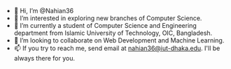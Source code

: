 - 👋 Hi, I’m @Nahian36
- 👀 I’m interested in exploring new branches of Computer Science.
- 🌱 I’m currently a student of Computer Science and Engineering department from Islamic University of Technology, OIC, Bangladesh.
- 💞️ I’m looking to collaborate on Web Development and Machine Learning.
- 📫 If you try to reach me, send email at nahian36@iut-dhaka.edu. I'll be always there for you.

<!---
Nahian36/Nahian36 is a ✨ special ✨ repository because its `README.md` (this file) appears on your GitHub profile.
You can click the Preview link to take a look at your changes.
--->

